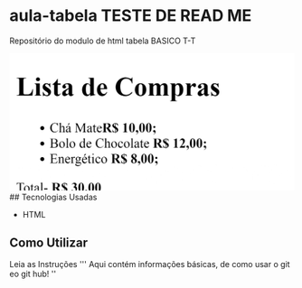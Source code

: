 
# aula-tabela TESTE DE READ ME
Repositório do modulo de html tabela BASICO T-T

<img src="./Tela-Gif.gif" alt="gif tela inicial">
## Tecnologias Usadas

- HTML

## Como Utilizar

Leia as Instruções 
'''
Aqui contém informações básicas, de como usar o git eo git hub! 
''


